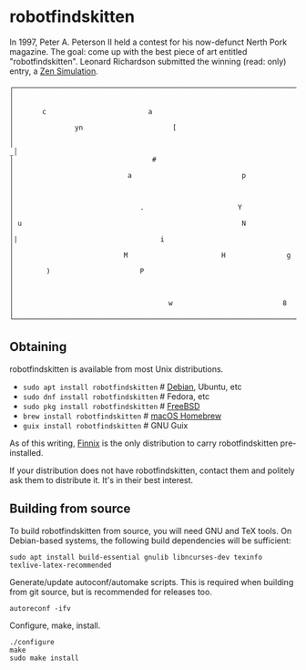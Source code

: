 # robotfindskitten

In 1997, Peter A. Peterson II held a contest for his now-defunct Nerth Pork magazine.
The goal: come up with the best piece of art entitled "robotfindskitten".
Leonard Richardson submitted the winning (read: only) entry, a [Zen Simulation](https://stackoverflow.com/questions/10140069/what-in-the-world-is-a-zen-simulator/15147633#15147633).

```
┌──────────────────────────────────────────────────────────────────────┐
│                                                                      │
│       c                         a                                    │
│               yn                      [                              │
│                                                                     _│
│                                  #                                   │
│                            a                           p             │
│                                                                      │
│                               .                       Y              │
│ u                                                      N             │
│|                                   i                                 │
│                           M                       H               g  │
│        )                      P                                      │
│                                                                      │
│                                      w                           8   │
└──────────────────────────────────────────────────────────────────────┘
```

## Obtaining

robotfindskitten is available from most Unix distributions.

  * `sudo apt install robotfindskitten`  # [Debian](https://packages.debian.org/stable/robotfindskitten), Ubuntu, etc
  * `sudo dnf install robotfindskitten`  # Fedora, etc
  * `sudo pkg install robotfindskitten`  # [FreeBSD](https://www.freshports.org/games/robotfindskitten)
  * `brew install robotfindskitten`  # [macOS Homebrew](https://formulae.brew.sh/formula/robotfindskitten)
  * `guix install robotfindskitten`  # GNU Guix

As of this writing, [Finnix](https://www.finnix.org/) is the only distribution to carry robotfindskitten pre-installed.

If your distribution does not have robotfindskitten, contact them and politely ask them to distribute it.
It's in their best interest.

## Building from source

To build robotfindskitten from source, you will need GNU and TeX tools.
On Debian-based systems, the following build dependencies will be sufficient:

```
sudo apt install build-essential gnulib libncurses-dev texinfo texlive-latex-recommended
```

Generate/update autoconf/automake scripts.
This is required when building from git source, but is recommended for releases too.

```
autoreconf -ifv
```

Configure, make, install.

```
./configure
make
sudo make install
```
